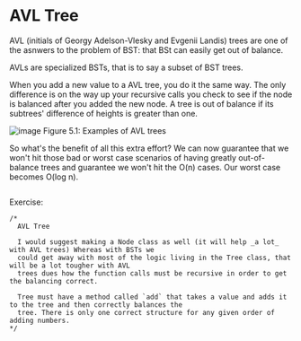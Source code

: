 # AVL Tree

AVL (initials of Georgy Adelson-Vlesky and Evgenii Landis) trees are one of the asnwers to the problem of BST: that BSt can easily get out of balance.

AVLs are specialized BSTs, that is to say a subset of BST trees.

When you add a new value to a AVL tree, you do it the same way. The only difference is on the way up your recursive calls you check to see if the node is balanced after you added the new node. A tree is out of balance if its subtrees' difference of heights is greater than one.

![image](https://user-images.githubusercontent.com/87665319/160490521-6afbcf6a-ffe8-41b1-ac97-2d02d8cccb63.png)
Figure 5.1: Examples of AVL trees

So what's the benefit of all this extra effort? We can now guarantee that we won't hit those bad or worst case scenarios of having greatly out-of-balance trees and guarantee we won't hit the O(n) cases. Our worst case becomes O(log n).

```
```

Exercise:

```
/*
  AVL Tree
  
  I would suggest making a Node class as well (it will help _a lot_ with AVL trees) Whereas with BSTs we 
  could get away with most of the logic living in the Tree class, that will be a lot tougher with AVL
  trees dues how the function calls must be recursive in order to get the balancing correct.
  
  Tree must have a method called `add` that takes a value and adds it to the tree and then correctly balances the
  tree. There is only one correct structure for any given order of adding numbers.
*/
```
